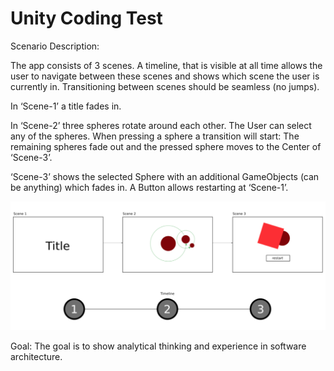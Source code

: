 # Unity Coding Test

Scenario Description: 

The app consists of 3 scenes. A timeline, that is visible at all time allows the user to navigate between these scenes and shows which scene the user is currently in. Transitioning between scenes should be seamless (no jumps). 

In ‘Scene-1’ a title fades in. 

In ‘Scene-2’ three spheres rotate around each other. The User can select any of the spheres. When pressing a sphere a transition will start: The remaining spheres fade out and the pressed sphere moves to the Center of ‘Scene-3’. 

‘Scene-3’ shows the selected Sphere with an additional GameObjects (can be anything) which fades in. A Button allows restarting at ‘Scene-1’. 

![Coding Test Diagram](CodingTestDiagram.png)

Goal: 
The goal is to show analytical thinking and experience in software architecture.
